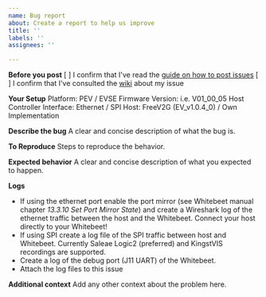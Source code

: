 ```yaml
---
name: Bug report
about: Create a report to help us improve
title: ''
labels: ''
assignees: ''

---
```


**Before you post**
[ ] I confirm that I've read the [guide on how to post issues](https://github.com/Sevenstax/FreeV2G/issues/304)
[ ] I confirm that I've consulted the [wiki](https://github.com/Sevenstax/FreeV2G/wiki) about my issue

**Your Setup**
Platform: PEV / EVSE
Firmware Version: i.e. V01_00_05
Host Controller Interface: Ethernet / SPI
Host: FreeV2G (EV_v1.0.4_0) / Own Implementation

**Describe the bug**
A clear and concise description of what the bug is.

**To Reproduce**
Steps to reproduce the behavior.

**Expected behavior**
A clear and concise description of what you expected to happen.

**Logs**
- If using the ethernet port enable the port mirror (see Whitebeet manual chapter *13.3.10 Set Port Mirror State*) and create a Wireshark log of the ethernet traffic between the host and the Whitebeet. Connect your host directly to your Whitebeet!
- If using SPI create a log file of the SPI traffic between host and Whitebeet. Currently Saleae Logic2 (preferred) and KingstVIS recordings are supported.
- Create a log of the debug port (J11 UART) of the Whitebeet.
- Attach the log files to this issue

**Additional context**
Add any other context about the problem here.
